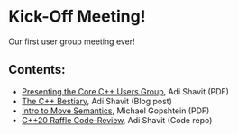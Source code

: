 # Kick-Off Meeting! 
Our first user group meeting ever!

## Contents:
- [Presenting the Core C++ Users Group](Shavit_CoreC++Kick-Off.pdf), Adi Shavit (PDF)
- [The C++ Bestiary](http://videocortex.io/2017/Bestiary/), Adi Shavit (Blog post)
- [Intro to Move Semantics](Gopshtein_CppMove.pdf), Michael Gopshtein (PDF)
- [C++20 Raffle Code-Review](https://github.com/CoreCppIL/raffle), Adi Shavit (Code repo)